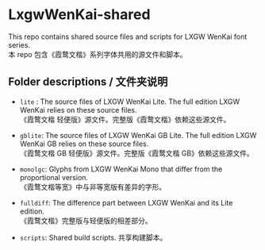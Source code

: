 # LxgwWenKai-shared
This repo contains shared source files and scripts for LXGW WenKai font series.  
本 repo 包含《霞鹜文楷》系列字体共用的源文件和脚本。

## Folder descriptions / 文件夹说明

- `lite` : The source files of LXGW WenKai Lite. The full edition LXGW WenKai relies on these source files.   
《霞鹜文楷 轻便版》源文件。完整版《霞鹜文楷》依赖这些源文件。

- `gblite`: The source files of LXGW WenKai GB Lite. The full edition LXGW WenKai GB relies on these source files.  
《霞鹜文楷 GB 轻便版》源文件。完整版《霞鹜文楷 GB》依赖这些源文件。

- `monolgc`: Glyphs from LXGW WenKai Mono that differ from the proportional version.  
《霞鹜文楷等宽》中与非等宽版有差异的字形。

- `fulldiff`: The difference part between LXGW WenKai and its Lite edition.  
《霞鹜文楷》完整版与轻便版的相差部分。

- `scripts`: Shared build scripts. 共享构建脚本。